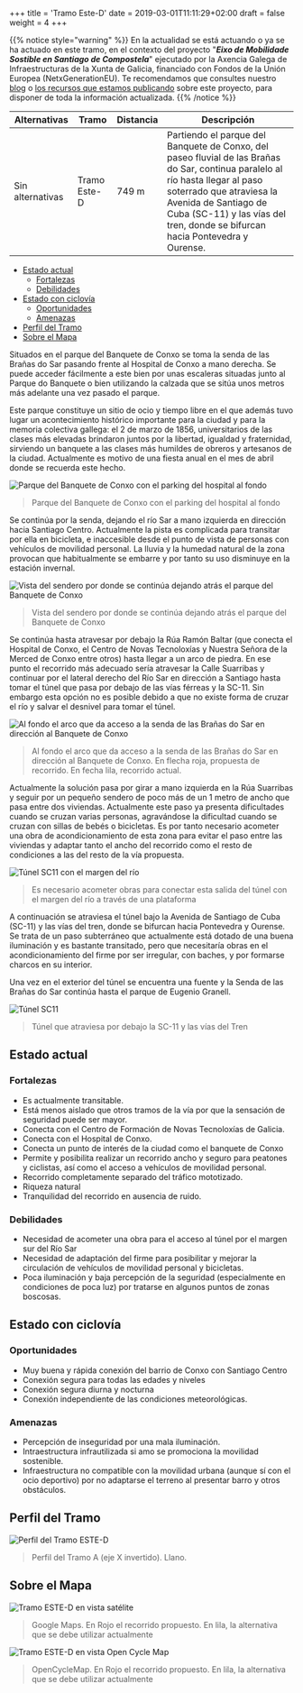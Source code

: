 +++
title = 'Tramo Este-D'
date = 2019-03-01T11:11:29+02:00
draft = false
weight = 4
+++

{{% notice style="warning" %}}
  En la actualidad se está actuando o ya se ha actuado en este tramo, en el contexto del proyecto "***Eixo de Mobilidade Sostible en Santiago de Compostela***" ejecutado por la Axencia Galega de Infraestructuras de la Xunta de Galicia, financiado con Fondos de la Unión Europea (NetxGenerationEU). Te recomendamos que consultes nuestro [blog](https://www.composcleta.org/blog/) o [los recursos que estamos publicando](/ciclovia-milladoiro-santiago/) sobre este proyecto, para disponer de toda la información actualizada.
{{% /notice %}}

| Alternativas  | Tramo | Distancia | Descripción
|---|---|---|---
| Sin alternativas | Tramo Este-D | 749 m | Partiendo el parque del Banquete de Conxo, del paseo fluvial de las Brañas do Sar, continua paralelo al río hasta llegar al paso soterrado que atraviesa la Avenida de Santiago de Cuba (SC-11) y las vías del tren, donde se bifurcan hacia Pontevedra y Ourense.

- [Estado actual](#estado-actual)
  - [Fortalezas](#fortalezas)
  - [Debilidades](#debilidades)
- [Estado con ciclovía](#estado-con-ciclovía)
  - [Oportunidades](#oportunidades)
  - [Amenazas](#amenazas)
- [Perfil del Tramo](#perfil-del-tramo)
- [Sobre el Mapa](#sobre-el-mapa)

Situados en el parque del Banquete de Conxo se toma la senda de las Brañas do Sar pasando frente al Hospital de Conxo a mano derecha. Se puede acceder fácilmente a este bien por unas escaleras situadas junto al Parque do Banquete o bien utilizando la calzada que se sitúa unos metros más adelante una vez pasado el parque.

Este parque constituye un sitio de ocio y tiempo libre en el que además tuvo lugar un acontecimiento histórico importante para la ciudad y para la memoria colectiva gallega:  el 2 de marzo de 1856, universitarios de las clases más elevadas brindaron juntos por la libertad, igualdad y fraternidad, sirviendo un banquete a las clases más humildes de obreros y artesanos de la ciudad. Actualmente es motivo de una fiesta anual en el mes de abril donde se recuerda este hecho.

![Parque del Banquete de Conxo con el parking del hospital al fondo](img/tramo-e-d-banquete.png)

> Parque del Banquete de Conxo con el parking del hospital al fondo

Se continúa por la senda, dejando el río Sar a mano izquierda en dirección hacia Santiago Centro. Actualmente la pista es complicada para transitar por ella en bicicleta, e inaccesible desde el punto de vista de personas con vehículos de movilidad personal. La lluvia y la humedad natural de la zona provocan que habitualmente se embarre y por tanto su uso disminuye en la estación invernal.

![Vista del sendero por donde se continúa dejando atrás el parque del Banquete de Conxo](img/tramo-e-d-actual-senda.png)

> Vista del sendero por donde se continúa dejando atrás el parque del Banquete de Conxo

Se continúa hasta atravesar por debajo la Rúa Ramón Baltar (que conecta el Hospital de Conxo, el Centro de Novas Tecnoloxías y Nuestra Señora de la Merced de Conxo entre otros) hasta llegar a un arco de piedra. En ese punto el recorrido más adecuado sería atravesar la Calle Suarribas y continuar por el lateral derecho del Río Sar en dirección a Santiago hasta tomar el túnel que pasa por debajo de las vías férreas y la SC-11. Sin embargo esta opción no es posible debido a que no existe forma de cruzar el río y salvar el desnivel para tomar el túnel.

![Al fondo el arco que da acceso a la senda de las Brañas do Sar en dirección al Banquete de Conxo](img/tramo-e-d-salida-suarribas.png)

> Al fondo el arco que da acceso a la senda de las Brañas do Sar en dirección al Banquete de Conxo. En flecha roja, propuesta de recorrido. En fecha lila, recorrido actual.

Actualmente la solución pasa por girar a mano izquierda en la Rúa Suarribas y seguir por un pequeño sendero de poco más de un 1 metro de ancho que pasa entre dos viviendas. Actualmente este paso ya presenta dificultades cuando se cruzan varias personas, agravándose la dificultad cuando se cruzan con sillas de bebés o bicicletas. Es por tanto necesario acometer una obra de acondicionamiento de esta zona para evitar el paso entre las viviendas y adaptar tanto el ancho del recorrido como el resto de condiciones a las del resto de la vía propuesta.

![Túnel SC11 con el margen del río](img/tramo-e-d-salida-tunel-sc11.png)

> Es necesario acometer obras para conectar esta salida del túnel con el margen del río a través de una plataforma

A continuación se atraviesa el túnel bajo la Avenida de Santiago de Cuba (SC-11) y las vías del tren, donde se bifurcan hacia Pontevedra y Ourense. Se trata de un paso subterráneo que actualmente está dotado de una buena iluminación y es bastante transitado, pero que necesitaría obras en el acondicionamiento del firme por ser irregular, con baches, y por formarse charcos en su interior.

Una vez en el exterior del túnel se encuentra una fuente y la Senda de las Brañas do Sar continúa hasta el parque de Eugenio Granell.

![Túnel SC11](img/tramo-e-d-tunel-sc11.png)

> Túnel que atraviesa por debajo la SC-11 y las vías del Tren

## Estado actual

### Fortalezas

- Es actualmente transitable.
- Está menos aislado que otros tramos de la vía por que la sensación de seguridad puede ser mayor.
- Conecta con el Centro de Formación de Novas Tecnoloxías de Galicia.
- Conecta con el Hospital de Conxo.
- Conecta un punto de interés de la ciudad como el banquete de Conxo
- Permite y posibilita realizar un recorrido ancho y seguro para peatones y ciclistas, así como el acceso a vehículos de movilidad personal.
- Recorrido completamente separado del tráfico mototizado.
- Riqueza natural
- Tranquilidad del recorrido en ausencia de ruido.

### Debilidades

- Necesidad de acometer una obra para el acceso al túnel por el margen sur del Río Sar
- Necesidad de adaptación del firme para posibilitar y mejorar la circulación de vehículos de movilidad personal y bicicletas.
- Poca iluminación y baja percepción de la seguridad (especialmente en condiciones de poca luz) por tratarse en algunos puntos de zonas boscosas.

## Estado con ciclovía

### Oportunidades

- Muy buena y rápida conexión del barrio de Conxo con Santiago Centro
- Conexión segura para todas las edades y niveles
- Conexión segura diurna y nocturna
- Conexión independiente de las condiciones meteorológicas.

### Amenazas

- Percepción de inseguridad por una mala iluminación.
- Intraestructura infrautilizada si amo se promociona la movilidad sostenible.
- Infraestructura no compatible con la movilidad urbana (aunque sí con el ocio deportivo) por no adaptarse el terreno al presentar barro y otros obstáculos.

## Perfil del Tramo

![Perfil del Tramo ESTE-D](img/perfil-tramo-este-d.png)

> Perfil del Tramo A (eje X invertido). Llano.

## Sobre el Mapa

![Tramo ESTE-D en vista satélite](img/mapa-tramo-este-d-satelite.png)

> Google Maps. En Rojo el recorrido propuesto. En lila, la alternativa que se debe utilizar actualmente

![Tramo ESTE-D en vista Open Cycle Map](img/mapa-tramo-este-d-ocm.png)

> OpenCycleMap. En Rojo el recorrido propuesto. En lila, la alternativa que se debe utilizar actualmente
